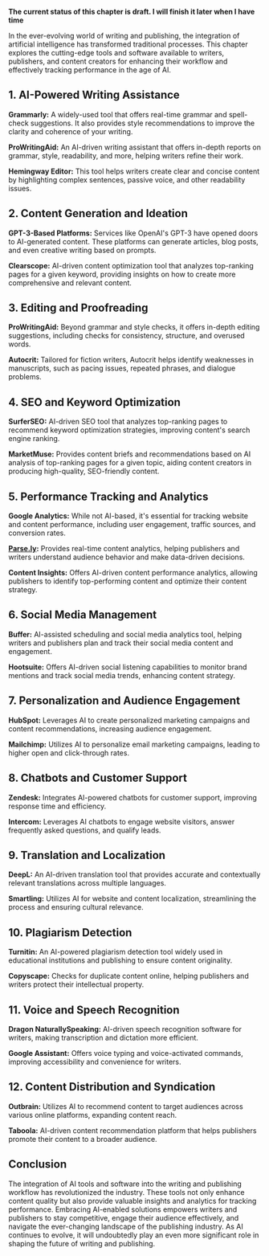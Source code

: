 **The current status of this chapter is draft. I will finish it later when I have time**

In the ever-evolving world of writing and publishing, the integration of artificial intelligence has transformed traditional processes. This chapter explores the cutting-edge tools and software available to writers, publishers, and content creators for enhancing their workflow and effectively tracking performance in the age of AI.

**1. AI-Powered Writing Assistance**
------------------------------------

**Grammarly:** A widely-used tool that offers real-time grammar and spell-check suggestions. It also provides style recommendations to improve the clarity and coherence of your writing.

**ProWritingAid:** An AI-driven writing assistant that offers in-depth reports on grammar, style, readability, and more, helping writers refine their work.

**Hemingway Editor:** This tool helps writers create clear and concise content by highlighting complex sentences, passive voice, and other readability issues.

**2. Content Generation and Ideation**
--------------------------------------

**GPT-3-Based Platforms:** Services like OpenAI's GPT-3 have opened doors to AI-generated content. These platforms can generate articles, blog posts, and even creative writing based on prompts.

**Clearscope:** AI-driven content optimization tool that analyzes top-ranking pages for a given keyword, providing insights on how to create more comprehensive and relevant content.

**3. Editing and Proofreading**
-------------------------------

**ProWritingAid:** Beyond grammar and style checks, it offers in-depth editing suggestions, including checks for consistency, structure, and overused words.

**Autocrit:** Tailored for fiction writers, Autocrit helps identify weaknesses in manuscripts, such as pacing issues, repeated phrases, and dialogue problems.

**4. SEO and Keyword Optimization**
-----------------------------------

**SurferSEO:** AI-driven SEO tool that analyzes top-ranking pages to recommend keyword optimization strategies, improving content's search engine ranking.

**MarketMuse:** Provides content briefs and recommendations based on AI analysis of top-ranking pages for a given topic, aiding content creators in producing high-quality, SEO-friendly content.

**5. Performance Tracking and Analytics**
-----------------------------------------

**Google Analytics:** While not AI-based, it's essential for tracking website and content performance, including user engagement, traffic sources, and conversion rates.

**[Parse.ly](http://Parse.ly):** Provides real-time content analytics, helping publishers and writers understand audience behavior and make data-driven decisions.

**Content Insights:** Offers AI-driven content performance analytics, allowing publishers to identify top-performing content and optimize their content strategy.

**6. Social Media Management**
------------------------------

**Buffer:** AI-assisted scheduling and social media analytics tool, helping writers and publishers plan and track their social media content and engagement.

**Hootsuite:** Offers AI-driven social listening capabilities to monitor brand mentions and track social media trends, enhancing content strategy.

**7. Personalization and Audience Engagement**
----------------------------------------------

**HubSpot:** Leverages AI to create personalized marketing campaigns and content recommendations, increasing audience engagement.

**Mailchimp:** Utilizes AI to personalize email marketing campaigns, leading to higher open and click-through rates.

**8. Chatbots and Customer Support**
------------------------------------

**Zendesk:** Integrates AI-powered chatbots for customer support, improving response time and efficiency.

**Intercom:** Leverages AI chatbots to engage website visitors, answer frequently asked questions, and qualify leads.

**9. Translation and Localization**
-----------------------------------

**DeepL:** An AI-driven translation tool that provides accurate and contextually relevant translations across multiple languages.

**Smartling:** Utilizes AI for website and content localization, streamlining the process and ensuring cultural relevance.

**10. Plagiarism Detection**
----------------------------

**Turnitin:** An AI-powered plagiarism detection tool widely used in educational institutions and publishing to ensure content originality.

**Copyscape:** Checks for duplicate content online, helping publishers and writers protect their intellectual property.

**11. Voice and Speech Recognition**
------------------------------------

**Dragon NaturallySpeaking:** AI-driven speech recognition software for writers, making transcription and dictation more efficient.

**Google Assistant:** Offers voice typing and voice-activated commands, improving accessibility and convenience for writers.

**12. Content Distribution and Syndication**
--------------------------------------------

**Outbrain:** Utilizes AI to recommend content to target audiences across various online platforms, expanding content reach.

**Taboola:** AI-driven content recommendation platform that helps publishers promote their content to a broader audience.

**Conclusion**
--------------

The integration of AI tools and software into the writing and publishing workflow has revolutionized the industry. These tools not only enhance content quality but also provide valuable insights and analytics for tracking performance. Embracing AI-enabled solutions empowers writers and publishers to stay competitive, engage their audience effectively, and navigate the ever-changing landscape of the publishing industry. As AI continues to evolve, it will undoubtedly play an even more significant role in shaping the future of writing and publishing.
